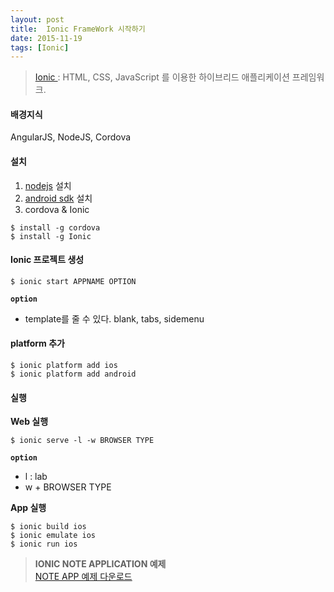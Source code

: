```yaml
---
layout: post
title:  Ionic FrameWork 시작하기
date: 2015-11-19
tags: [Ionic]
---
```


> <a href="http://ionicframework.com/">Ionic </a> : HTML, CSS, JavaScript 를 이용한 하이브리드 애플리케이션 프레임워크.

#### 배경지식
AngularJS, NodeJS, Cordova

#### 설치  
1. [nodejs](https://nodejs.org) 설치
2. [android sdk](http://developer.android.com/sdk/installing/index.html) 설치
3. cordova & Ionic

```
$ install -g cordova
$ install -g Ionic
```

#### Ionic 프로젝트 생성  

```
$ ionic start APPNAME OPTION
```
**`option`**
- template를 줄 수 있다.
blank, tabs, sidemenu

#### platform 추가
```
$ ionic platform add ios
$ ionic platform add android
```

#### 실행

**Web 실행**

```
$ ionic serve -l -w BROWSER TYPE
```

**`option`**
- l : lab
- w + BROWSER TYPE

**App 실행**

```
$ ionic build ios
$ ionic emulate ios
$ ionic run ios
```


> **IONIC NOTE APPLICATION 예제**    
<i class="fa fa-link fa-lg" aria-hidden="true"></i> [NOTE APP 예제 다운로드](https://github.com/seula-lee/Ionic_study/tree/master/noteApp)
